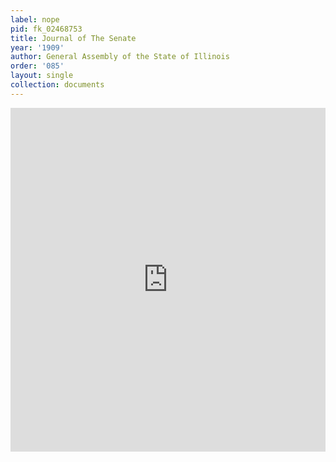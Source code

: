 ```yaml
---
label: nope
pid: fk_02468753
title: Journal of The Senate
year: '1909'
author: General Assembly of the State of Illinois
order: '085'
layout: single
collection: documents
---
```

<iframe src="https://northwestern.app.box.com/embed/s/2hvfvblavfv2su6o6qh2crl09be78qtc?sortColumn=date&view=list" width="100%" height="550" frameborder="0" allowfullscreen webkitallowfullscreen msallowfullscreen></iframe>
